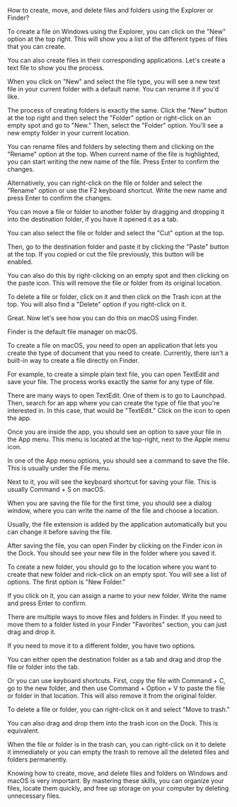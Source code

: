 <!-- @format -->

How to create, move, and delete files and folders using the Explorer or Finder?

To create a file on Windows using the Explorer, you can click on the "New" option at the top right. This will show you a list of the different types of files that you can create.

You can also create files in their corresponding applications. Let's create a text file to show you the process.

When you click on "New" and select the file type, you will see a new text file in your current folder with a default name. You can rename it if you'd like.

The process of creating folders is exactly the same. Click the "New" button at the top right and then select the "Folder" option or right-click on an empty spot and go to "New." Then, select the "Folder" option. You'll see a new empty folder in your current location.

You can rename files and folders by selecting them and clicking on the "Rename" option at the top. When current name of the file is highlighted, you can start writing the new name of the file. Press Enter to confirm the changes.

Alternatively, you can right-click on the file or folder and select the "Rename" option or use the F2 keyboard shortcut. Write the new name and press Enter to confirm the changes.

You can move a file or folder to another folder by dragging and dropping it into the destination folder, if you have it opened it as a tab.

You can also select the file or folder and select the "Cut" option at the top.

Then, go to the destination folder and paste it by clicking the "Paste" button at the top. If you copied or cut the file previously, this button will be enabled.

You can also do this by right-clicking on an empty spot and then clicking on the paste icon. This will remove the file or folder from its original location.

To delete a file or folder, click on it and then click on the Trash icon at the top. You will also find a "Delete" option if you right-click on it.

Great. Now let's see how you can do this on macOS using Finder.

Finder is the default file manager on macOS.

To create a file on macOS, you need to open an application that lets you create the type of document that you need to create. Currently, there isn't a built-in way to create a file directly on Finder.

For example, to create a simple plain text file, you can open TextEdit and save your file. The process works exactly the same for any type of file.

There are many ways to open TextEdit. One of them is to go to Launchpad. Then, search for an app where you can create the type of file that you're interested in. In this case, that would be "TextEdit." Click on the icon to open the app.

Once you are inside the app, you should see an option to save your file in the App menu. This menu is located at the top-right, next to the Apple menu icon.

In one of the App menu options, you should see a command to save the file. This is usually under the File menu.

Next to it, you will see the keyboard shortcut for saving your file. This is usually Command + S on macOS.

When you are saving the file for the first time, you should see a dialog window, where you can write the name of the file and choose a location.

Usually, the file extension is added by the application automatically but you can change it before saving the file.

After saving the file, you can open Finder by clicking on the Finder icon in the Dock. You should see your new file in the folder where you saved it.

To create a new folder, you should go to the location where you want to create that new folder and rick-click on an empty spot. You will see a list of options. The first option is "New Folder."

If you click on it, you can assign a name to your new folder. Write the name and press Enter to confirm.

There are multiple ways to move files and folders in Finder. If you need to move them to a folder listed in your Finder "Favorites" section, you can just drag and drop it.

If you need to move it to a different folder, you have two options.

You can either open the destination folder as a tab and drag and drop the file or folder into the tab.

Or you can use keyboard shortcuts. First, copy the file with Command + C, go to the new folder, and then use Command + Option + V to paste the file or folder in that location. This will also remove it from the original folder.

To delete a file or folder, you can right-click on it and select "Move to trash."

You can also drag and drop them into the trash icon on the Dock. This is equivalent.

When the file or folder is in the trash can, you can right-click on it to delete it immediately or you can empty the trash to remove all the deleted files and folders permanently.

Knowing how to create, move, and delete files and folders on Windows and macOS is very important. By mastering these skills, you can organize your files, locate them quickly, and free up storage on your computer by deleting unnecessary files.
